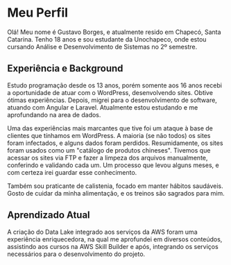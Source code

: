 # Meu Perfil

Olá! Meu nome é Gustavo Borges, e atualmente resido em Chapecó, Santa Catarina. Tenho 18 anos e sou estudante da
Unochapeco, onde estou
cursando Análise e Desenvolvimento de Sistemas no 2º semestre.

## Experiência e Background

Estudo programação desde os 13 anos, porém somente aos 16 anos recebi a oportunidade de atuar com o WordPress,
desenvolvendo sites. Obtive ótimas experiências. Depois, migrei para o desenvolvimento de software, atuando com Angular
e Laravel. Atualmente estou estudando e me aprofundando na area de dados.

Uma das experiências mais marcantes que tive foi um ataque à base de clientes que tínhamos em WordPress. A maioria (se
não todos) os sites foram infectados, e alguns dados foram perdidos. Resumidamente, os sites foram usados como um
"catálogo de produtos chineses". Tivemos que acessar os sites via FTP e fazer a limpeza dos arquivos manualmente,
conferindo e validando cada um. Um processo que levou alguns meses, e com certeza irei guardar esse conhecimento.

Também sou praticante de calistenia, focado em manter hábitos saudáveis. Gosto de cuidar da minha
alimentação, e os treinos são sagrados para mim.

## Aprendizado Atual

A criação do Data Lake integrado aos serviços da AWS foram uma experiência enriquecedora, na qual me aprofundei
em diversos conteúdos, assistindo aos cursos na AWS Skill Builder e após, integrando os serviços necessários para o
desenvolvimento do projeto.